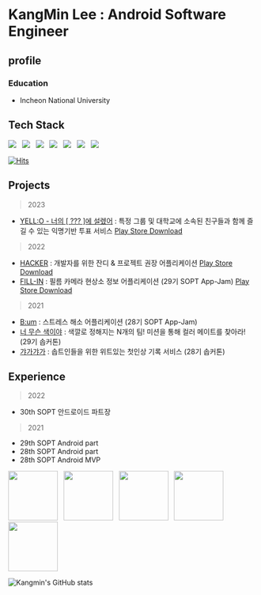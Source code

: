 # KangMin Lee : Android Software Engineer

## profile
### Education
* Incheon National University<br>

## Tech Stack
<p align="left">
<img src="https://img.shields.io/badge/Kotlin-0095D5?style=flat-square&logo=Kotlin&logoColor=white"/></a> &nbsp
<img src="https://img.shields.io/badge/Java-007396?style=flat-square&logo=Java&logoColor=white"/></a> &nbsp 
<img src="https://img.shields.io/badge/Android-3DDC84?style=flat-square&logo=Android&logoColor=white"/></a> &nbsp
<img src="https://img.shields.io/badge/Notion-000000?style=flat-square&logo=notion&logoColor=white"/></a> &nbsp
<img src="https://img.shields.io/badge/Slack-4A154B?style=flat-square&logo=slack&logoColor=white"/></a> &nbsp 
<img src="https://img.shields.io/badge/Git-f05030?style=flat-square&logo=Git&logoColor=white"/></a> &nbsp 
<img src="https://img.shields.io/badge/GitHub-black?style=flat-square&logo=GitHub&logoColor=white"/></p>

[![Hits](https://hits.seeyoufarm.com/api/count/incr/badge.svg?url=https%3A%2F%2Fgithub.com%2Fkkk5474096&count_bg=%2379C83D&title_bg=%23000000&icon=&icon_color=%23E7E7E7&title=hits&edge_flat=false)](https://hits.seeyoufarm.com)

## Projects
> 2023
* [YELL:O - 너의 [ ??? ]에 설렜어](https://github.com/team-yello/YELLO-Android) : 특정 그룹 및 대학교에 소속된 친구들과 함께 즐길 수 있는 익명기반 투표 서비스 [Play Store Download](https://play.google.com/store/apps/details?id=com.el.yello&hl=ko-KR)

> 2022
* [HACKER](https://github.com/zaranaramorimori/HACKER-ANDROID) : 개발자를 위한 잔디 & 프로젝트 권장 어플리케이션 [Play Store Download](https://play.google.com/store/apps/details?id=com.teamzzong.hacker)
* [FILL-IN](https://github.com/TeamFILL-IN/Fill-Android) : 필름 카메라 현상소 정보 어플리케이션 (29기 SOPT App-Jam) [Play Store Download](https://play.google.com/store/apps/details?id=com.teamfillin.fillin)

> 2021
* [B:um](https://github.com/TeamB-um/B-umAndroid) : 스트레스 해소 어플리케이션 (28기 SOPT App-Jam)
* [너 무슨 색이야](https://github.com/TeamWhatColor/WhatColorAndroid) : 색깔로 정해지는 N개의 팀! 미션을 통해 컬러 메이트를 찾아라! (29기 솝커톤)
* [갸가갸가](https://github.com/TeamGaGaGaGa/GaGaGaGaAndroid) : 솝트인들을 위한 위트있는 첫인상 기록 서비스 (28기 솝커톤) 

## Experience
> 2022
- 30th SOPT 안드로이드 파트장

> 2021
- 29th SOPT Android part
- 28th SOPT Android part
- 28th SOPT Android MVP

<p>
<img width="100" src="https://user-images.githubusercontent.com/56147398/178939915-f2095f4f-90ff-44bf-90c5-274876ff5e63.png">&nbsp;&nbsp;
<img width="100" src="https://user-images.githubusercontent.com/56147398/178938833-6cc6eb2a-53a0-4c6a-a8f9-39df3f328045.png">&nbsp;&nbsp;
<img width="100" src="https://user-images.githubusercontent.com/56147398/178940037-67f05fae-7fb6-416f-bad8-c4d1dd65d51f.png">&nbsp;&nbsp;
<img width="100" src="https://user-images.githubusercontent.com/56147398/178940095-c42c473e-e040-4879-b44f-8873ebd376e7.png">&nbsp;&nbsp;
<img width="100" src="https://user-images.githubusercontent.com/56147398/178940214-b72ad2fd-768d-423f-90f9-9e6ec6d491c4.png">
</p>

![Kangmin's GitHub stats](https://github-readme-stats.vercel.app/api?username=kkk5474096&hide=stars,issues&show_icons=true&theme=radical)



